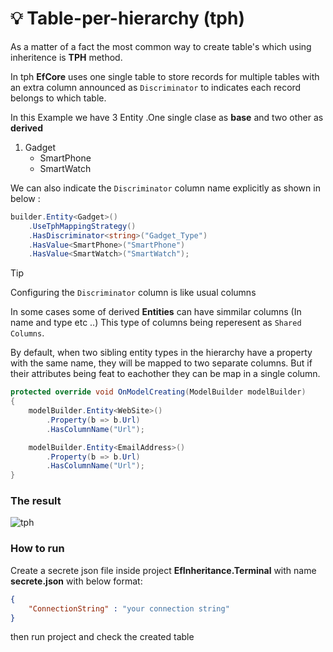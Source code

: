 # :bulb: Table-per-hierarchy (tph)

<!-- The default and prefered way to create objects base on each other is `tph` pattern. -->
As a matter of a fact the most common way to create table's which using inheritence is **TPH** method.

In tph **EfCore** uses one single table to store records for multiple tables with an extra column announced as `Discriminator` to indicates each record belongs to which table.

In this Example we have 3 Entity .One single clase as **base** and two other as **derived**

1. Gadget
   - SmartPhone
   - SmartWatch


We can also indicate the `Discriminator` column name explicitly as shown in below :
```cs
builder.Entity<Gadget>()
    .UseTphMappingStrategy()
    .HasDiscriminator<string>("Gadget_Type")
    .HasValue<SmartPhone>("SmartPhone")
    .HasValue<SmartWatch>("SmartWatch");
```

> [!TIP]
> Configuring the `Discriminator` column is like usual columns


In some cases some of derived **Entities** can have simmilar columns (In name and type etc ..) This type of columns being reperesent as `Shared Columns`.

By default, when two sibling entity types in the hierarchy have a property with the same name, they will be mapped to two separate columns. But if their attributes being feat to eachother they can be map in a single column.

```cs
protected override void OnModelCreating(ModelBuilder modelBuilder)
{
    modelBuilder.Entity<WebSite>()
        .Property(b => b.Url)
        .HasColumnName("Url");

    modelBuilder.Entity<EmailAddress>()
        .Property(b => b.Url)
        .HasColumnName("Url");
}
```

### The result

![tph](https://github.com/amirhosseinhosseinzadeh/Ef_Inheritance/assets/77617352/333814c3-c77f-443b-b00c-f4cdbc570f0b)


### How to run
Create a secrete json file inside project **EfInheritance.Terminal** with name **secrete.json** with below format:
```json
{
    "ConnectionString" : "your connection string" 
}
```
then run project and check the created table
